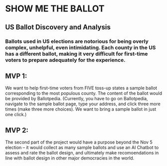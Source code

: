 # SHOW ME THE BALLOT 
## US Ballot Discovery and Analysis 
### Ballots used in US elections are notorious for being overly complex, unhelpful, even intimidating. Each county in the US has a different ballot, making it very difficult for first-time voters to prepare adequately for the experience. 
## MVP 1: 
We want to help first-time voters from FIVE toss-up states a sample ballot corresponding to the most populous county. The content of the ballot would be provided by Ballotpedia. 
(Currently, you have to go on Ballotpedia, navigate to the sample ballot page, type your address, and click three more times (make three more choices). We want to bring a sample ballot in just one click.) 

## MVP 2:
The second part of the project would have a purpose beyond the Nov 5 election – it would collect as many sample ballots and use an AI Chatbot to assess and rate the ballot design, and ultimately make recomoendations in line with ballot design in other major democracies in the world. 
